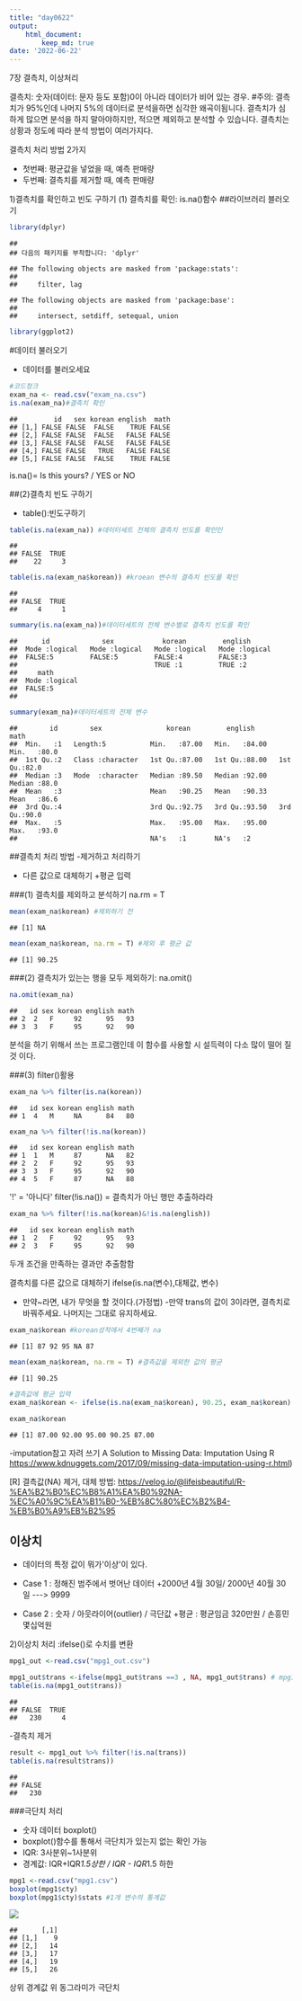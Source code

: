 ```yaml
---
title: "day0622"
output:  
    html_document:    
        keep_md: true
date: '2022-06-22'
---
```




7장 결측치, 이상처리

결측치: 숫자(데이터: 문자 등도 포함)0이 아니라 데이터가 비어 있는 경우.
#주의: 결측치가 95%인데 나머지 5%의 데이터로 분석을하면 심각한 왜곡이됨니다.
결측치가 심하게 많으면 분석을 하지 말아야하지만, 적으면 제외하고 분석할 수 있습니다. 
결측치는 상황과 정도에 따라 분석 방법이 여러가지다. 


결측치 처리 방법 2가지
- 첫번째: 평균값을 넣었을 때, 예측 판매량
- 두번째: 결측치를 제거할 때, 예측 판매량


1)결측치를 확인하고 빈도 구하기
(1) 결측치를 확인: is.na()함수
##라이브러리 블러오기 

```r
library(dplyr)
```

```
## 
## 다음의 패키지를 부착합니다: 'dplyr'
```

```
## The following objects are masked from 'package:stats':
## 
##     filter, lag
```

```
## The following objects are masked from 'package:base':
## 
##     intersect, setdiff, setequal, union
```

```r
library(ggplot2)
```

#데이터 불러오기
- 데이터를 불러오세요

```r
#코드청크
exam_na <- read.csv("exam_na.csv")
is.na(exam_na)#결측치 확인
```

```
##         id   sex korean english  math
## [1,] FALSE FALSE  FALSE    TRUE FALSE
## [2,] FALSE FALSE  FALSE   FALSE FALSE
## [3,] FALSE FALSE  FALSE   FALSE FALSE
## [4,] FALSE FALSE   TRUE   FALSE FALSE
## [5,] FALSE FALSE  FALSE    TRUE FALSE
```

is.na()= Is this yours? / YES or NO


##(2)결측치 빈도 구하기
- table():빈도구하기

```r
table(is.na(exam_na)) #데이터세트 전체의 결측치 빈도를 확인인
```

```
## 
## FALSE  TRUE 
##    22     3
```

```r
table(is.na(exam_na$korean)) #kroean 변수의 결측치 빈도를 확인
```

```
## 
## FALSE  TRUE 
##     4     1
```

```r
summary(is.na(exam_na))#데이터세트의 전체 변수별로 결측치 빈도를 확인
```

```
##      id             sex            korean         english       
##  Mode :logical   Mode :logical   Mode :logical   Mode :logical  
##  FALSE:5         FALSE:5         FALSE:4         FALSE:3        
##                                  TRUE :1         TRUE :2        
##     math        
##  Mode :logical  
##  FALSE:5        
## 
```

```r
summary(exam_na)#데이터세트의 전체 변수
```

```
##        id        sex                korean         english           math     
##  Min.   :1   Length:5           Min.   :87.00   Min.   :84.00   Min.   :80.0  
##  1st Qu.:2   Class :character   1st Qu.:87.00   1st Qu.:88.00   1st Qu.:82.0  
##  Median :3   Mode  :character   Median :89.50   Median :92.00   Median :88.0  
##  Mean   :3                      Mean   :90.25   Mean   :90.33   Mean   :86.6  
##  3rd Qu.:4                      3rd Qu.:92.75   3rd Qu.:93.50   3rd Qu.:90.0  
##  Max.   :5                      Max.   :95.00   Max.   :95.00   Max.   :93.0  
##                                 NA's   :1       NA's   :2
```

##결측치 처리 방법
-제거하고 처리하기
- 다른 값으로 대체하기
  +평균 입력

###(1) 결측치를 제외하고 분석하기
na.rm = T

```r
mean(exam_na$korean) #제외하기 전 
```

```
## [1] NA
```

```r
mean(exam_na$korean, na.rm = T) #제외 후 평균 값
```

```
## [1] 90.25
```
###(2) 결측치가 있는는 행을 모두 제외하기: na.omit()

```r
na.omit(exam_na)
```

```
##   id sex korean english math
## 2  2   F     92      95   93
## 3  3   F     95      92   90
```
분석을 하기 위해서 쓰는 프로그램인데 이 함수를 사용할 시 설득력이 다소 많이 떨어 질 것 이다.

###(3) filter()활용

```r
exam_na %>% filter(is.na(korean))
```

```
##   id sex korean english math
## 1  4   M     NA      84   80
```


```r
exam_na %>% filter(!is.na(korean))
```

```
##   id sex korean english math
## 1  1   M     87      NA   82
## 2  2   F     92      95   93
## 3  3   F     95      92   90
## 4  5   F     87      NA   88
```
'!' = '아니다'
filter(!is.na()) = 결측치가 아닌 행만 추출하라라

```r
exam_na %>% filter(!is.na(korean)&!is.na(english))
```

```
##   id sex korean english math
## 1  2   F     92      95   93
## 2  3   F     95      92   90
```
두개 조건을 만족하는 결과만 추출함함


결측치를 다른 값으로 대체하기
ifelse(is.na(변수),대체값, 변수)
- 만약~라면, 내가 무엇을 할 것이다.(가정법)
-만약 trans의 값이 3이라면, 결측치로 바꿔주세요. 나머지는 그대로 유지하세요.


```r
exam_na$korean #korean성적에서 4번째가 na
```

```
## [1] 87 92 95 NA 87
```

```r
mean(exam_na$korean, na.rm = T) #결측값을 제외한 값의 평균
```

```
## [1] 90.25
```

```r
#결측값에 평균 입력
exam_na$korean <- ifelse(is.na(exam_na$korean), 90.25, exam_na$korean)

exam_na$korean
```

```
## [1] 87.00 92.00 95.00 90.25 87.00
```

-imputation참고 자려 쓰기
  A Solution to Missing Data: Imputation Using R 
  https://www.kdnuggets.com/2017/09/missing-data-imputation-using-r.html)

[R] 결측값(NA) 제거, 대체 방법:
  https://velog.io/@lifeisbeautiful/R-%EA%B2%B0%EC%B8%A1%EA%B0%92NA-%EC%A0%9C%EA%B1%B0-%EB%8C%80%EC%B2%B4-%EB%B0%A9%EB%B2%95

## 이상치
- 데이터의 특정 값이 뭐가'이상'이 있다.
- Case 1 : 정해진 범주에서 벗어난 데이터
    +2000년 4월 30일/ 2000년 40월 30일 ---> 9999
    
- Case 2 : 숫자 / 아웃라이어(outlier) / 극단값
 +평균 : 평균임금 320만원 / 손흥민 몇십억원
 
 
 2)이상치 처리 :ifelse()로 수치를 변환

```r
mpg1_out <-read.csv("mpg1_out.csv")

mpg1_out$trans <-ifelse(mpg1_out$trans ==3 , NA, mpg1_out$trans) # mpg1_out %>% filter(trans != 3)
table(is.na(mpg1_out$trans))
```

```
## 
## FALSE  TRUE 
##   230     4
```
 -결측치 제거

```r
result <- mpg1_out %>% filter(!is.na(trans))
table(is.na(result$trans))
```

```
## 
## FALSE 
##   230
```
 
 ###극단치 처리
 - 숫자 데이터 boxplot()
 - boxplot()함수를 통해서 극단치가 있는지 없는 확인 가능
 - IQR: 3사분위~1사분위
 - 경계값: IQR+IQR*1.5상한 / IQR - IQR*1.5 하한

```r
mpg1 <-read.csv("mpg1.csv")
boxplot(mpg1$cty)
boxplot(mpg1$cty)$stats #1개 변수의 통계값
```

![](day220622_files/figure-html/unnamed-chunk-12-1.png)<!-- -->

```
##      [,1]
## [1,]    9
## [2,]   14
## [3,]   17
## [4,]   19
## [5,]   26
```
 상위 경계값 위 동그라미가 극단치
 
